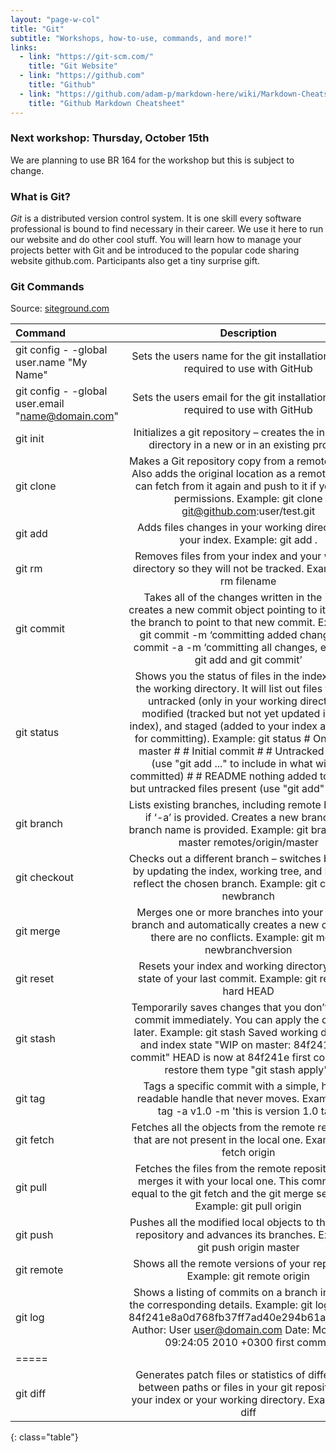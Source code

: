 ```yaml
---
layout: "page-w-col"
title: "Git"
subtitle: "Workshops, how-to-use, commands, and more!"
links:
  - link: "https://git-scm.com/"
    title: "Git Website"
  - link: "https://github.com"
    title: "Github"
  - link: "https://github.com/adam-p/markdown-here/wiki/Markdown-Cheatsheet"
    title: "Github Markdown Cheatsheet"
---
```

### Next workshop: Thursday, October 15th

We are planning to use BR 164 for the workshop but this is subject to change.


### What is Git?
_Git_ is a distributed version control system.
It is one skill every software professional is
bound to find necessary in their career. We use it here
to run our website and do other cool stuff. You
will learn how to manage your projects better with
Git and be introduced to the popular code sharing
website github.com. Participants also get a tiny
surprise gift.



### Git Commands
Source: [siteground.com](https://www.siteground.com/tutorials/git/commands.htm)

| Command | Description |
|:--------|:-------:|
| git config - -global user.name "My Name"  | Sets the users name for the git installation.  This is required to use with GitHub   |
| git config - -global user.email "name@domain.com"  | Sets the users email for the git installation.  This is required to use with GitHub   |
|  git init   | Initializes a git repository – creates the initial ‘.git’ directory in a new or in an existing project.  |
| git clone   | Makes a Git repository copy from a remote source. Also adds the original location as a remote so you can fetch from it again and push to it if you have permissions. Example: git clone git@github.com:user/test.git   |
| git add | Adds files changes in your working directory to your index. Example: git add .   |
| git rm | Removes files from your index and your working directory so they will not be tracked. Example: git rm filename |
| git commit | Takes all of the changes written in the index, creates a new commit object pointing to it and sets the branch to point to that new commit. Examples: git commit -m ‘committing added changes’ git commit -a -m ‘committing all changes, equals to git add and git commit’   |
| git status | Shows you the status of files in the index versus the working directory. It will list out files that are untracked (only in your working directory), modified (tracked but not yet updated in your index), and staged (added to your index and ready for committing). Example: git status # On branch master # # Initial commit # # Untracked files: # (use "git add <file>..." to include in what will be committed) # # README nothing added to commit but untracked files present (use "git add" to track)   |
| git branch | Lists existing branches, including remote branches if ‘-a’ is provided. Creates a new branch if a branch name is provided. Example: git branch -a * master remotes/origin/master   |
| git checkout | Checks out a different branch – switches branches by updating the index, working tree, and HEAD to reflect the chosen branch. Example: git checkout newbranch  |
| git merge | Merges one or more branches into your current branch and automatically creates a new commit if there are no conflicts. Example: git merge newbranchversion  |
| git reset | Resets your index and working directory to the state of your last commit. Example: git reset --hard HEAD  |
| git stash | Temporarily saves changes that you don’t want to commit immediately. You can apply the changes later. Example: git stash Saved working directory and index state "WIP on master: 84f241e first commit" HEAD is now at 84f241e first commit (To restore them type "git stash apply")   |
| git tag | Tags a specific commit with a simple, human readable handle that never moves. Example: git tag -a v1.0 -m 'this is version 1.0 tag'  |
| git fetch | Fetches all the objects from the remote repository that are not present in the local one. Example: git fetch origin  |
| git pull | Fetches the files from the remote repository and merges it with your local one. This command is equal to the git fetch and the git merge sequence. Example: git pull origin  |
| git push | Pushes all the modified local objects to the remote repository and advances its branches. Example: git push origin master   |
| git remote | Shows all the remote versions of your repository. Example: git remote origin  |
| git log | Shows a listing of commits on a branch including the corresponding details. Example: git log commit 84f241e8a0d768fb37ff7ad40e294b61a99a0abe Author: User <user@domain.com> Date: Mon May 3 09:24:05 2010 +0300 first commit   |
|=====
| git diff | Generates patch files or statistics of differences between paths or files in your git repository, or your index or your working directory. Example: git diff
{: class="table"}
